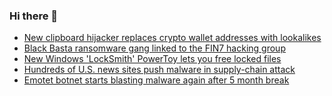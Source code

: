 ### Hi there 👋

<!--START_SECTION:feed-->
* [New clipboard hijacker replaces crypto wallet addresses with lookalikes](https://www.bleepingcomputer.com/news/security/new-clipboard-hijacker-replaces-crypto-wallet-addresses-with-lookalikes/)
* [Black Basta ransomware gang linked to the FIN7 hacking group](https://www.bleepingcomputer.com/news/security/black-basta-ransomware-gang-linked-to-the-fin7-hacking-group/)
* [New Windows 'LockSmith' PowerToy lets you free locked files](https://www.bleepingcomputer.com/news/microsoft/new-windows-locksmith-powertoy-lets-you-free-locked-files/)
* [Hundreds of U.S. news sites push malware in supply-chain attack](https://www.bleepingcomputer.com/news/security/hundreds-of-us-news-sites-push-malware-in-supply-chain-attack/)
* [Emotet botnet starts blasting malware again after 5 month break](https://www.bleepingcomputer.com/news/security/emotet-botnet-starts-blasting-malware-again-after-5-month-break/)
<!--END_SECTION:feed-->

<!--
**frankenk/frankenk** is a ✨ _special_ ✨ repository because its `README.md` (this file) appears on your GitHub profile.

Here are some ideas to get you started:

- 🔭 I’m currently working on ...
- 🌱 I’m currently learning ...
- 👯 I’m looking to collaborate on ...
- 🤔 I’m looking for help with ...
- 💬 Ask me about ...
- 📫 How to reach me: ...
- 😄 Pronouns: ...
- ⚡ Fun fact: ...
-->



